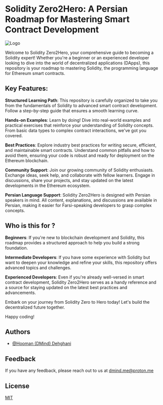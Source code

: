 # Solidity Zero2Hero: A Persian Roadmap for Mastering Smart Contract Development

![Logo](https://github.com/itsDMind/Solidity-Zero2Hero/blob/main/images/Solidity.png)

Welcome to Solidity Zero2Hero, your comprehensive guide to becoming a Solidity expert! Whether you're a beginner or an experienced developer looking to dive into the world of decentralized applications (DApps), this repository is your roadmap to mastering Solidity, the programming language for Ethereum smart contracts.

## Key Features:

<b>Structured Learning Path</b>: This repository is carefully organized to take you from the fundamentals of Solidity to advanced smart contract development. Follow a step-by-step guide that ensures a smooth learning curve.

<b>Hands-on Examples</b>: Learn by doing! Dive into real-world examples and practical exercises that reinforce your understanding of Solidity concepts. From basic data types to complex contract interactions, we've got you covered.

<b>Best Practices</b>: Explore industry best practices for writing secure, efficient, and maintainable smart contracts. Understand common pitfalls and how to avoid them, ensuring your code is robust and ready for deployment on the Ethereum blockchain.

<b>Community Support</b>: Join our growing community of Solidity enthusiasts. Exchange ideas, seek help, and collaborate with fellow learners. Engage in discussions, share your projects, and stay updated on the latest developments in the Ethereum ecosystem.

<b>Persian Language Support</b>: Solidity Zero2Hero is designed with Persian speakers in mind. All content, explanations, and discussions are available in Persian, making it easier for Farsi-speaking developers to grasp complex concepts.

## Who is this for ?


<b>Beginners</b>: If you're new to blockchain development and Solidity, this roadmap provides a structured approach to help you build a strong foundation.

<b>Intermediate Developers</b>: If you have some experience with Solidity but want to deepen your knowledge and refine your skills, this repository offers advanced topics and challenges.

<b>Experienced Developers</b>: Even if you're already well-versed in smart contract development, Solidity Zero2Hero serves as a handy reference and a source for staying updated on the latest best practices and advancements.

Embark on your journey from Solidity Zero to Hero today! Let's build the decentralized future together.

Happy coding!

## Authors
- [@Hooman (DMind) Dehghani](https://www.github.com/itsDMind)

## Feedback
If you have any feedback, please reach out to us at dmind.me@proton.me

## License

[MIT](https://choosealicense.com/licenses/mit/)
